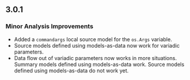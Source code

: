## 3.0.1

### Minor Analysis Improvements

* Added a `commandargs` local source model for the `os.Args` variable.
* Source models defined using models-as-data now work for variadic parameters.
* Data flow out of variadic parameters now works in more situations. Summary models defined using models-as-data work. Source models defined using models-as-data do not work yet.

